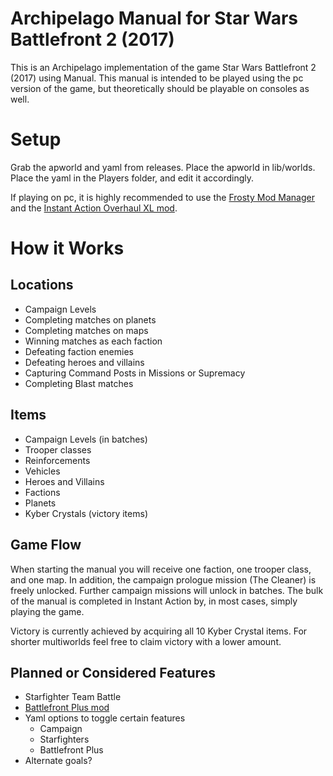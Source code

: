 # Archipelago Manual for Star Wars Battlefront 2 (2017)
This is an Archipelago implementation of the game Star Wars Battlefront 2 (2017) using Manual. This manual is intended to be played using the pc version of the game, but theoretically should be playable on consoles as well.

# Setup
Grab the apworld and yaml from releases. Place the apworld in lib/worlds. Place the yaml in the Players folder, and edit it accordingly.

If playing on pc, it is highly recommended to use the [Frosty Mod Manager](https://github.com/CadeEvs/FrostyToolsuite/releases) and the [Instant Action Overhaul XL mod](https://www.nexusmods.com/starwarsbattlefront22017/mods/9310).

# How it Works
## Locations
- Campaign Levels
- Completing matches on planets
- Completing matches on maps
- Winning matches as each faction
- Defeating faction enemies
- Defeating heroes and villains
- Capturing Command Posts in Missions or Supremacy
- Completing Blast matches

## Items
- Campaign Levels (in batches)
- Trooper classes
- Reinforcements
- Vehicles
- Heroes and Villains
- Factions
- Planets
- Kyber Crystals (victory items)

## Game Flow
When starting the manual you will receive one faction, one trooper class, and one map. In addition, the campaign prologue mission (The Cleaner) is freely unlocked. Further campaign missions will unlock in batches. The bulk of the manual is completed in Instant Action by, in most cases, simply playing the game.

Victory is currently achieved by acquiring all 10 Kyber Crystal items. For shorter multiworlds feel free to claim victory with a lower amount.

## Planned or Considered Features
- Starfighter Team Battle
- [Battlefront Plus mod](https://battlefront.plus)
- Yaml options to toggle certain features
    - Campaign
    - Starfighters
    - Battlefront Plus
- Alternate goals?
